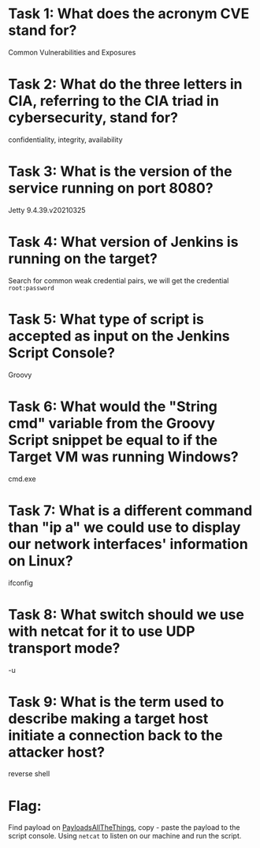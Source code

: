 # Task 1: What does the acronym CVE stand for?
Common Vulnerabilities and Exposures

# Task 2: What do the three letters in CIA, referring to the CIA triad in cybersecurity, stand for?
confidentiality, integrity, availability

# Task 3: What is the version of the service running on port 8080?
Jetty 9.4.39.v20210325

# Task 4: What version of Jenkins is running on the target?
Search for common weak credential pairs, we will get the credential `root:password` 

# Task 5: What type of script is accepted as input on the Jenkins Script Console?
Groovy

# Task 6: What would the "String cmd" variable from the Groovy Script snippet be equal to if the Target VM was running Windows?
cmd.exe

# Task 7: What is a different command than "ip a" we could use to display our network interfaces' information on Linux?
ifconfig

# Task 8: What switch should we use with netcat for it to use UDP transport mode?
-u

# Task 9: What is the term used to describe making a target host initiate a connection back to the attacker host?
reverse shell

# Flag:
Find payload on [PayloadsAllTheThings](https://github.com/swisskyrepo/PayloadsAllTheThings/tree/master), copy - paste the payload to the script console. Using `netcat` to listen on our machine and run the script.
